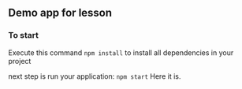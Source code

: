 ## Demo app for lesson
### To start
Execute this command  `npm install` to install all dependencies in your project

next step is run your application:  `npm start`
Here it is.
